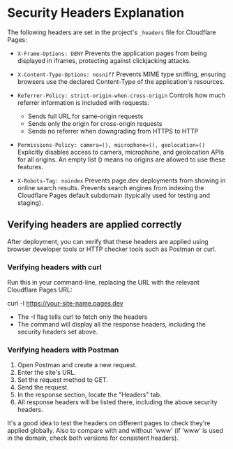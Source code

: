 # Security Headers Explanation

The following headers are set in the project's `_headers` file for Cloudflare Pages:

- `X-Frame-Options: DENY`
  Prevents the application pages from being displayed in iframes, protecting against clickjacking attacks.

- `X-Content-Type-Options: nosniff`
  Prevents MIME type sniffing, ensuring browsers use the declared Content-Type of the application's resources.

- `Referrer-Policy: strict-origin-when-cross-origin`
  Controls how much referrer information is included with requests:
  - Sends full URL for same-origin requests
  - Sends only the origin for cross-origin requests
  - Sends no referrer when downgrading from HTTPS to HTTP

- `Permissions-Policy: camera=(), microphone=(), geolocation=()`
  Explicitly disables access to camera, microphone, and geolocation APIs for all origins.
  An empty list () means no origins are allowed to use these features.

- `X-Robots-Tag: noindex`
  Prevents page.dev deployments from showing in online search results. Prevents search engines from indexing the Cloudflare Pages default subdomain (typically used for testing and staging).

## Verifying headers are applied correctly

After deployment, you can verify that these headers are applied using browser developer tools or HTTP checker tools such as Postman or curl. 

### Verifying headers with curl

Run this in your command-line, replacing the URL with the relevant Cloudflare Pages URL:

curl -I https://your-site-name.pages.dev

- The -I flag tells curl to fetch only the headers
- The command will display all the response headers, including the security headers set above.

### Verifying headers with Postman

1. Open Postman and create a new request.
2. Enter the site's URL.
3. Set the request method to GET.
4. Send the request.
5. In the response section, locate the "Headers" tab.
6. All response headers will be listed there, including the above security headers.

It's a good idea to test the headers on different pages to check they're applied globally. Also to compare with and without 'www' (if 'www' is used in the domain, check both versions for consistent headers).